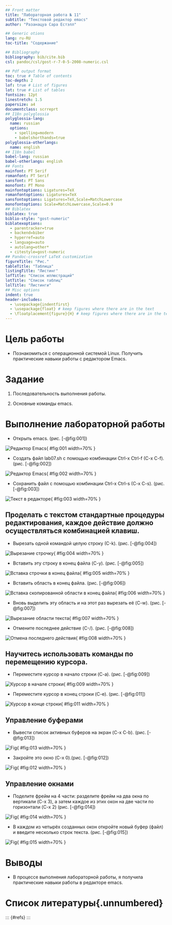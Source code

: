 ```yaml
---
## Front matter
title: "Лабораторная работа № 11"
subtitle: "Текстовой редактор emacs"
author: "Разанацуа Сара Естэлл"

## Generic otions
lang: ru-RU
toc-title: "Содержание"

## Bibliography
bibliography: bib/cite.bib
csl: pandoc/csl/gost-r-7-0-5-2008-numeric.csl

## Pdf output format
toc: true # Table of contents
toc-depth: 2
lof: true # List of figures
lot: true # List of tables
fontsize: 12pt
linestretch: 1.5
papersize: a4
documentclass: scrreprt
## I18n polyglossia
polyglossia-lang:
  name: russian
  options:
	- spelling=modern
	- babelshorthands=true
polyglossia-otherlangs:
  name: english
## I18n babel
babel-lang: russian
babel-otherlangs: english
## Fonts
mainfont: PT Serif
romanfont: PT Serif
sansfont: PT Sans
monofont: PT Mono
mainfontoptions: Ligatures=TeX
romanfontoptions: Ligatures=TeX
sansfontoptions: Ligatures=TeX,Scale=MatchLowercase
monofontoptions: Scale=MatchLowercase,Scale=0.9
## Biblatex
biblatex: true
biblio-style: "gost-numeric"
biblatexoptions:
  - parentracker=true
  - backend=biber
  - hyperref=auto
  - language=auto
  - autolang=other*
  - citestyle=gost-numeric
## Pandoc-crossref LaTeX customization
figureTitle: "Рис."
tableTitle: "Таблица"
listingTitle: "Листинг"
lofTitle: "Список иллюстраций"
lotTitle: "Список таблиц"
lolTitle: "Листинги"
## Misc options
indent: true
header-includes:
  - \usepackage{indentfirst}
  - \usepackage{float} # keep figures where there are in the text
  - \floatplacement{figure}{H} # keep figures where there are in the text
---
```


# Цель работы

- Познакомиться с операционной системой Linux. Получить практические навыки работы с редактором Emacs.

# Задание

1. Последовательность выполнения работы.

2. Основные команды emacs.


# Выполнение лабораторной работы

- Открыть emacs. (рис. [-@fig:001])

![Редактор Emacs](image/1.jpg){ #fig:001 width=70% }

- Создать файл lab07.sh с помощью комбинации Ctrl-x Ctrl-f (C-x C-f). (рис. [-@fig:002])

![Редактор Emacs](image/2.jpg){ #fig:002 width=70% }

- Сохранить файл с помощью комбинации Ctrl-x Ctrl-s (C-x C-s). (рис. [-@fig:003])

![Текст в редакторе](image/3.jpg){ #fig:003 width=70% }

## Проделать с текстом стандартные процедуры редактирования, каждое действие должно осуществляться комбинацией клавиш.

- Вырезать одной командой целую строку (С-k). (рис. [-@fig:004])

![Вырезание строчку](image/4.jpg){ #fig:004 width=70% }

- Вставить эту строку в конец файла (C-y). (рис. [-@fig:005])

![Вставка строчки в конец файла](image/5.jpg){ #fig:005 width=70% }

- Вставить область в конец файла. (рис. [-@fig:006])

![Вставка скопированной области в конец файла](image/6.jpg){ #fig:006 width=70% }

- Вновь выделить эту область и на этот раз вырезать её (C-w). (рис. [-@fig:007])

![Вырезание области текста](image/7.jpg){ #fig:007 width=70% }

- Отмените последнее действие (C-/). (рис. [-@fig:008])

![Отмена последнего действия](image/8.jpg){ #fig:008 width=70% }

## Научитесь использовать команды по перемещению курсора.

- Переместите курсор в начало строки (C-a). (рис. [-@fig:009])

![Курсор в начале строки](image/9.jpg){ #fig:009 width=70% }

- Переместите курсор в конец строки (C-e). (рис. [-@fig:011])

![Курсор в конце строки](image/11.jpg){ #fig:011 width=70% }

## Управление буферами

- Вывести список активных буферов на экран (C-x C-b). (рис. [-@fig:013])

![Fig](image/13.jpg){ #fig:013 width=70% }

- Закройте это окно (C-x 0).(рис. [-@fig:012])

![Fig](image/12.jpg){ #fig:012 width=70% }


## Управление окнами

- Поделите фрейм на 4 части: разделите фрейм на два окна по вертикали (C-x 3), а затем каждое из этих окон на две части по горизонтали (C-x 2) (рис. [-@fig:014])

![Fig](image/14.jpg){ #fig:014 width=70% }

- В каждом из четырёх созданных окон откройте новый буфер (файл) и введите несколько строк текста. (рис. [-@fig:015])

![Fig](image/15.jpg){ #fig:015 width=70% }

# Выводы

- В процессе выполнения лабораторной работы, я получила практические навыки работы в редакторе emacs.

# Список литературы{.unnumbered}

::: {#refs}
:::

